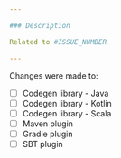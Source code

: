 ```yaml
---

### Description

Related to #ISSUE_NUMBER

---
```


Changes were made to:
- [ ] Codegen library - Java
- [ ] Codegen library - Kotlin
- [ ] Codegen library - Scala
- [ ] Maven plugin
- [ ] Gradle plugin
- [ ] SBT plugin
